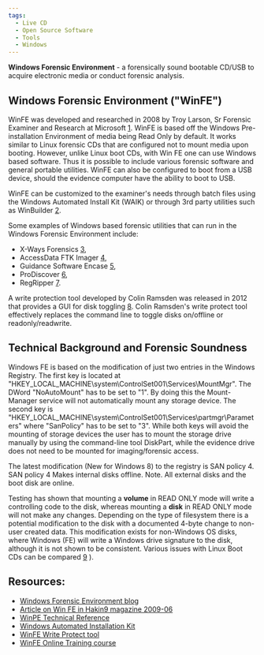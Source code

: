 ```yaml
---
tags:
  - Live CD
  - Open Source Software
  - Tools
  - Windows
---
```


**Windows Forensic Environment** - a forensically sound bootable CD/USB
to acquire electronic media or conduct forensic analysis.

## Windows Forensic Environment ("WinFE")

WinFE was developed and researched in 2008 by Troy Larson, Sr Forensic
Examiner and Research at Microsoft
[1](http://www.twine.com/item/113421dk0-g99/windows-fe). WinFE is based
off the Windows Pre-installation Environment of media being Read Only by
default. It works similar to Linux forensic CDs that are configured not
to mount media upon booting. However, unlike Linux boot CDs, with Win FE
one can use Windows based software. Thus it is possible to include
various forensic software and general portable utilities. WinFE can also
be configured to boot from a USB device, should the evidence computer
have the ability to boot to USB.

WinFE can be customized to the examiner's needs through batch files
using the Windows Automated Install Kit (WAIK) or through 3rd party
utilities such as WinBuilder [2](http://reboot.pro).

Some examples of Windows based forensic utilities that can run in the
Windows Forensic Environment include:

- X-Ways Forensics [3](https://www.x-ways.net/),
- AccessData FTK Imager [4](https://www.exterro.com),
- Guidance Software Encase [5](https://www.opentext.com/products/security-cloud),
- ProDiscover [6](http://www.techpathways.net),
- RegRipper [7](https://regripper.wordpress.com/).

A write protection tool developed by Colin Ramsden was released in 2012
that provides a GUI for disk toggling [8](http://www.ramsdens.org.uk/).
Colin Ramsden's write protect tool effectively replaces the command line
to toggle disks on/offline or readonly/readwrite.

## Technical Background and Forensic Soundness

Windows FE is based on the modification of just two entries in the
Windows Registry. The first key is located at
"HKEY_LOCAL_MACHINE\system\ControlSet001\Services\MountMgr". The DWord
"NoAutoMount" has to be set to "1". By doing this the Mount-Manager
service will not automatically mount any storage device. The second key
is "HKEY_LOCAL_MACHINE\system\ControlSet001\Services\partmgr\Parameters"
where "SanPolicy" has to be set to "3". While both keys will avoid the
mounting of storage devices the user has to mount the storage drive
manually by using the command-line tool DiskPart, while the evidence
drive does not need to be mounted for imaging/forensic access.

The latest modification (New for Windows 8) to the registry is SAN
policy 4. SAN policy 4 Makes internal disks offline. Note. All external
disks and the boot disk are online.

Testing has shown that mounting a **volume** in READ ONLY mode will
write a controlling code to the disk, whereas mounting a **disk** in
READ ONLY mode will not make any changes. Depending on the type of
filesystem there is a potential modification to the disk with a
documented 4-byte change to non-user created data. This modification
exists for non-Windows OS disks, where Windows (FE) will write a Windows
drive signature to the disk, although it is not shown to be consistent.
Various issues with Linux Boot CDs can be compared
[9](forensic_live_cd_issues.md) ).

## Resources:

* [Windows Forensic Environment blog](https://winfe.wordpress.com/)
* [Article on Win FE in Hakin9 magazine 2009-06](https://hakin9.org/)
* [WinPE Technical Reference](https://learn.microsoft.com/en-us/windows-hardware/manufacture/desktop/winpe-intro?view=windows-11)
* [Windows Automated Installation Kit](https://www.microsoft.com/en-us/download/details.aspx?id=5753)
* [WinFE Write Protect tool](http://www.ramsdens.org.uk/)
* [WinFE Online Training course](http://courses.dfironlinetraining.com/windows-forensic-environment)
